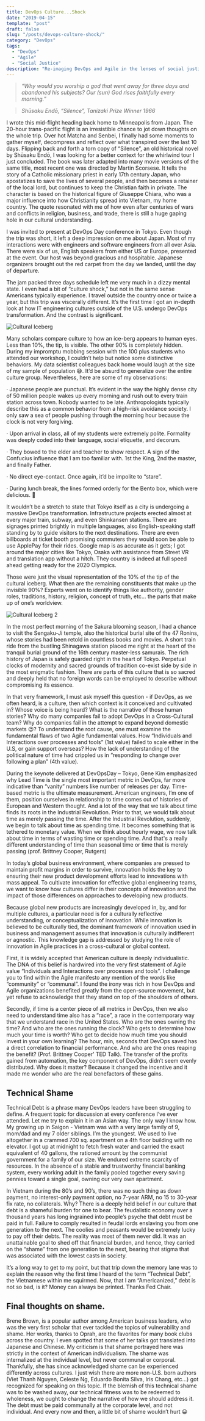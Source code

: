 ```yaml
---
title: DevOps Culture...Shock
date: "2019-04-15"
template: "post"
draft: false
slug: "/posts/devops-culture-shock/"
category: "DevOps"
tags:
  - "DevOps"
  - "Agile"
  - "Social Justice"
description: "Re-imaging DevOps and Agile in the lenses of social justice"
---
```

>*“Why would you worship a god that went away for three days and abandoned his subjects? Our (sun) God rises faithfully every morning.”*

>*Shūsaku Endō, “Silence”, Tanizaki Prize Winner 1966*


I wrote this mid-flight heading back home to Minneapolis from Japan. The 20-hour trans-pacific flight is an irresistible chance to jot down thoughts on the whole trip. Over hot Matcha and Senbei, I finally had some moments to gather myself, decompress and reflect over what transpired over the last 10 days. Flipping back and forth a torn copy of “Silence”, an old historical novel by Shūsaku Endō, I was looking for a better context for the whirlwind tour I just concluded. The book was later adapted into many movie versions of the same title, most recent one was directed by Martin Scorsese. It tells the story of a Catholic missionary priest in early 17th century Japan, who apostatizes to save the lives of several people, and then becomes a retainer of the local lord, but continues to keep the Christian faith in private. The character is based on the historical figure of Giuseppe Chiara, who was a major influence into how Christianity spread into Vietnam, my home country. The quote resonated with me of how even after centuries of wars and conflicts in religion, business, and trade, there is still a huge gaping hole in our cultural understanding.

I was invited to present at DevOps Day conference in Tokyo. Even though the trip was short, it left a deep impression on me about Japan. Most of my interactions were with engineers and software engineers from all over Asia. There were six of us, English speakers from either US or Europe, presented at the event. Our host was beyond gracious and hospitable. Japanese organizers brought out the red carpet from the day we landed, until the day of departure.

The jam packed three days schedule left me very much in a dizzy mental state. I even had a bit of “culture shock,” but not in the same sense Americans typically experience. I travel outside the country once or twice a year, but this trip was viscerally different. It’s the first time I got an in-depth look at how IT engineering cultures outside of the U.S. undergo DevOps transformation. And the contrast is significant.

![Cultural Iceberg](/media/culture_iceberg.png)

Many scholars compare culture to how an ice-berg appears to human eyes. Less than 10%, the tip, is visible. The other 90% is completely hidden. During my impromptu mobbing session with the 100 plus students who attended our workshop, I couldn’t help but notice some distinctive behaviors. My data scientist colleagues back home would laugh at the size of my sample of population 😅️. It’d be absurd to generalize over the entire culture group. Nevertheless, here are some of my observations:

·     Japanese people are punctual. It’s evident in the way the highly dense city of 50 million people wakes up every morning and rush out to every train station across town. Nobody wanted to be late. Anthropologists typically describe this as a common behavior from a high-risk avoidance society. I only saw a sea of people pushing through the morning hour because the clock is not very forgiving.

·     Upon arrival in class, all of my students were extremely polite. Formality was deeply coded into their language, social etiquette, and decorum.

·     They bowed to the elder and teacher to show respect. A sign of the Confucius influence that I am too familiar with. 1st the King, 2nd the master, and finally Father.

·     No direct eye-contact. Once again, it’d be impolite to “stare”.

·     During lunch break, the lines formed orderly for the Bento box, which were delicious. 🍱️

It wouldn’t be a stretch to state that Tokyo itself as a city is undergoing a massive DevOps transformation. Infrastructure projects erected almost at every major train, subway, and even Shinkansen stations. There are signages printed brightly in multiple languages, also English-speaking staff standing by to guide visitors to the next destinations. There are even billboards at ticket booth promising commuters they would soon be able to use ApplePay for their rides. Google map is as accurate as it gets; I got around the major cities like Tokyo, Osaka with assistance from Street VR and translation app without a hitch.  They country is indeed at full speed ahead getting ready for the 2020 Olympics.

Those were just the visual representation of the 10% of the tip of the cultural iceberg. What then are the remaining constituents that make up the invisible 90%? Experts went on to identify things like authority, gender roles, traditions, history, religion, concept of truth, etc... the parts that make up of one’s worldview.

![Cultural Iceberg 2](/media/culture_iceberg2.png)

In the most perfect morning of the Sakura blooming season, I had a chance to visit the Sengaku-Ji temple, also the historical burial site of the 47 Ronins, whose stories had been retold in countless books and movies. A short train ride from the bustling Shinagawa station placed me right at the heart of the tranquil burial ground of the 16th century master-less samurais.  The rich history of Japan is safely guarded right in the heart of Tokyo. Perpetual clocks of modernity and sacred grounds of tradition co-exist side by side in the most enigmatic fashion.  There are parts of this culture that is so sacred and deeply held that no foreign words can be employed to describe without compromising its essence.

In that very framework, I must ask myself this question - if DevOps, as we often heard, is a culture, then which context is it conceived and cultivated in? Whose voice is being heard? What is the narrative of those human stories? Why do many companies fail to adopt DevOps in a Cross-Cultural team? Why do companies fail in the attempt to expand beyond domestic markets 😉️? To understand the root cause, one must examine the fundamental flaws of two Agile fundamental values. How “Individuals and Interactions over processes and tools” (1st value) failed to scale either in the U.S, or gain support overseas? How the lack of understanding of the political nature of time had crippled us in “responding to change over following a plan” (4th value).

During the keynote delivered at DevOpsDay – Tokyo, Gene Kim emphasized why Lead Time is the single most important metric in DevOps, far more indicative than “vanity” numbers like number of releases per day. Time-based metric is the ultimate measurement. American engineers, I’m one of them, position ourselves in relationship to time comes out of histories of European and Western thought. And a lot of the way that we talk about time finds its roots in the Industrial Revolution. Prior to that, we would talk about time as merely passing the time. After the Industrial Revolution, suddenly, we begin to talk about time as spending time. It becomes something that is tethered to monetary value. When we think about hourly wage, we now talk about time in terms of wasting time or spending time. And that's a really different understanding of time than seasonal time or time that is merely passing (prof. Brittney Cooper, Rutgers)

In today’s global business environment, where companies are pressed to maintain profit margins in order to survive, innovation holds the key to ensuring their new product development efforts lead to innovations with mass appeal. To cultivate innovation for effective global engineering teams, we want to know how cultures differ in their concepts of innovation and the impact of those differences on approaches to developing new products. 

Because global new products are increasingly developed in, by, and for multiple cultures, a particular need is for a culturally reflective understanding, or conceptualization of innovation. While innovation is believed to be culturally tied, the dominant framework of innovation used in business and management assumes that innovation is culturally indifferent or agnostic. This knowledge gap is addressed by studying the role of innovation in Agile practices in a cross-cultural or global context. 

First, it is widely accepted that American culture is deeply individualistic. The DNA of this belief is hardwired into the very first statement of Agile value “Individuals and Interactions over processes and tools”. I challenge you to find within the Agile manifesto any mention of the words like “community” or “communal”. I found the irony was rich in how DevOps and Agile organizations benefited greatly from the open-source movement, but yet refuse to acknowledge that they stand on top of the shoulders of others.

Secondly, if time is a center piece of all metrics in DevOps, then we also need to understand time also has a “race”, a race in the contemporary way that we understand race in the United States. Who are the ones owning the time? And who are the ones running the clock? Who gets to determine how much your time is worth? Who get to decide how much time you should invest in your own learning? The hour, min, seconds that DevOps saved has a direct correlation to financial performance. And who are the ones reaping the benefit? (Prof. Brittney Cooper’ TED Talk). The transfer of the profits gained from automation, the key component of DevOps, didn’t seem evenly distributed. Why does it matter? Because it changed the incentive and it made me wonder who are the real benefactors of these gains.

## Technical Shame
Technical Debt is a phrase many DevOps leaders have been struggling to define. A frequent topic for discussion at every conference I’ve ever attended. Let me try to explain it in an Asian way. The only way I know how. My growing up in Saigon - Vietnam was with a very large family of 9, mom/dad and my 7 older siblings. I’m the youngest. We used to live altogether in a crammed 700 sq. apartment on a 4th floor building with no elevator. I got up at midnight to fetch fresh water and carried the exact equivalent of 40 gallons, the rationed amount by the communist government for a family of our size. We endured extreme scarcity of resources. In the absence of a stable and trustworthy financial banking system, every working adult in the family pooled together every saving pennies toward a single goal, owning our very own apartment.

In Vietnam during the 80’s and 90’s, there was no such thing as down payment, no interest-only payment option, no 7-year ARM, no 15 to 30-year fix rate, no collaterals. Why? There is a deeply held belief in our culture that debt is a shameful burden for one to bear. The feudalistic economy over a thousand years has long ingrained into people’s psyche that debt must be paid in full. Failure to comply resulted in feudal lords enslaving you from one generation to the next. The coolies and peasants would be extremely lucky to pay off their debts. The reality was most of them never did.  It was an unattainable goal to shed off that financial burden, and hence, they carried on the “shame” from one generation to the next, bearing that stigma that was associated with the lowest casts in society. 

It’s a long way to get to my point, but that trip down the memory lane was to explain the reason why the first time I heard of the term “Technical Debt”, the Vietnamese within me squirmed. Now, that I am “Americanized,” debt is not so bad, is it? Money can always be printed. Thanks Fed Chair.

## Final thoughts on shame.
Brene Brown, is a popular author among American business leaders, who was the very first scholar that ever tackled the topics of vulnerability and shame. Her works, thanks to Oprah, are the favorites for many book clubs across the country. I even spotted that some of her talks got translated into Japanese and Chinese. My criticism is that shame portrayed here was strictly in the context of American individualism. The shame was internalized at the individual level, but never communal or corporal. Thankfully, she has since acknowledged shame can be experienced differently across cultures. I just wish there are more non-U.S. born authors (Viet Thanh Nguyen, Celeste Ng, Eduardo Bonita Silva, Iris Chang, etc...) got recognized for speaking on this topic. If the blemish of this technical shame was to be washed away, our technical fitness was to be redeemed to wholeness, we ought to change the narrative of how we should address it. The debt must be paid communally at the corporate level, and not individual. And every now and then, a little bit of shame wouldn’t hurt 😀️

